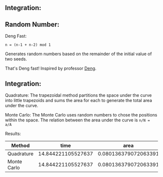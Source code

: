 Integration:
------------

Random Number:
--------------

Deng Fast:

`n = (n-1 + n-2) mod 1`

Generates random numbers based on the remainder of the initial value of two seeds. 

That's Deng fast!
Inspired by professor [Deng](http://en.wikipedia.org/wiki/Yuefan_Deng).



Integration:
------------

Quadrature: 
The trapezoidal method partitions the space under the curve into little trapezoids and sums the area for each to generate the total area under the curve. 


Monte Carlo:
The Monte Carlo uses random numbers to chose the positions within the space. The relation between the area under the curve is `n/N = a/A`


Results:

| Method      |      time          |      area            |
|-------------|--------------------|----------------------|
| Quadrature  | 14.844221105527637 | 0.080136379072063391 |
| Monte Carlo | 14.844221105527637 | 0.080136379072063391 |